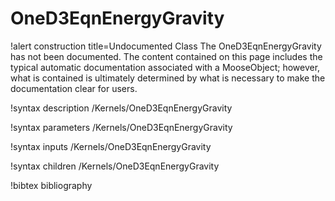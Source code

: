 <!-- MOOSE Documentation Stub: Remove this when content is added. -->

# OneD3EqnEnergyGravity

!alert construction title=Undocumented Class
The OneD3EqnEnergyGravity has not been documented. The content contained on this page includes the
typical automatic documentation associated with a MooseObject; however, what is contained is
ultimately determined by what is necessary to make the documentation clear for users.

!syntax description /Kernels/OneD3EqnEnergyGravity

!syntax parameters /Kernels/OneD3EqnEnergyGravity

!syntax inputs /Kernels/OneD3EqnEnergyGravity

!syntax children /Kernels/OneD3EqnEnergyGravity

!bibtex bibliography
